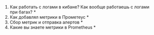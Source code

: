 1) Как работать с логами в кибане? Как вообще работаешь с логами при багах? *
2) Как добавлял метрики в Прометеус *
3) Сбор метрик и отправка алертов *
4) Какие вы знаете метрики в Prometheus *
